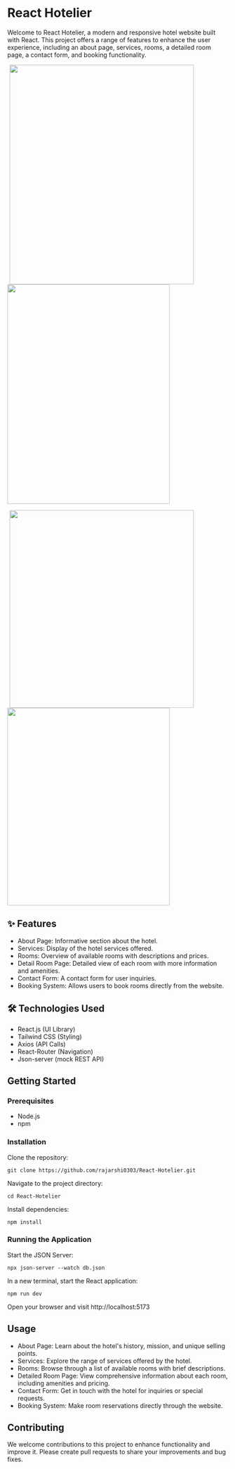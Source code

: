 # React Hotelier

Welcome to React Hotelier, a modern and responsive hotel website built with React. This project offers a range of features to enhance the user experience, including an about page, services, rooms, a detailed room page, a contact form, and booking functionality.

<p float="left">
<img src="https://github.com/rajarshi0303/React-Hotelier/assets/128988468/2f953516-3349-432d-9f0a-efe179fa4af3" width="420" height="500" hspace="5" />
<img src="https://github.com/rajarshi0303/React-Hotelier/assets/128988468/48783a96-0c98-4b1f-bc76-d00185083e2a" width="370" height="500" />
<p>
<img src="https://github.com/rajarshi0303/React-Hotelier/assets/128988468/3336969a-a3ab-4a6d-80b9-3e46528d382c" width="420" height="450" hspace="5" />
<img src="https://github.com/rajarshi0303/React-Hotelier/assets/128988468/95ebf3fe-9434-4ba5-875f-3e4d610c9e60" width="370" height="450"  />
</p>

## ✨ Features
* About Page: Informative section about the hotel.
* Services: Display of the hotel services offered.
* Rooms: Overview of available rooms with descriptions and prices.
* Detail Room Page: Detailed view of each room with more information and amenities.
* Contact Form: A contact form for user inquiries.
* Booking System: Allows users to book rooms directly from the website.

## 🛠️ Technologies Used
* React.js (UI Library) 
* Tailwind CSS (Styling)
* Axios (API Calls)
* React-Router (Navigation)
* Json-server (mock REST API)

## Getting Started

### Prerequisites
* Node.js
* npm

### Installation
Clone the repository:
```shell
git clone https://github.com/rajarshi0303/React-Hotelier.git
```
Navigate to the project directory:
```shell
cd React-Hotelier
```
Install dependencies:
```shell
npm install
```

### Running the Application
Start the JSON Server:
```shell
npx json-server --watch db.json
```
In a new terminal, start the React application:
```shell
npm run dev
```
Open your browser and visit http://localhost:5173

## Usage
* About Page: Learn about the hotel's history, mission, and unique selling points.
* Services: Explore the range of services offered by the hotel.
* Rooms: Browse through a list of available rooms with brief descriptions.
* Detailed Room Page: View comprehensive information about each room, including amenities and pricing.
* Contact Form: Get in touch with the hotel for inquiries or special requests.
* Booking System: Make room reservations directly through the website.

## Contributing
We welcome contributions to this project to enhance functionality and improve it. Please create pull requests to share your improvements and bug fixes.
